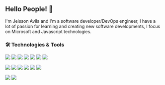 ## Hello People! 👋

I'm Jeisson Avila and I'm a software developer/DevOps engineer, I have a lot of passion for learning and creating new software developments, I focus on Microsoft and Javascript technologies.

### 🛠️ Technologies & Tools

![](https://img.shields.io/badge/OS-Windows-informational?style=flat&logo=Windows&logoColor=white&color=2bbc8a)
![](https://img.shields.io/badge/OS-Linux-informational?style=flat&logo=Linux&logoColor=white&color=2bbc8a)
![](https://img.shields.io/badge/Shell-PowerShell-informational?style=flat&logo=Windows%20Terminal&logoColor=white&color=2bbc8a)
![](https://img.shields.io/badge/Shell-Bash-informational?style=flat&logo=GNU%20Bash&logoColor=white&color=2bbc8a)
![](https://img.shields.io/badge/Editor-Vim-informational?style=flat&logo=Vim&logoColor=white&color=2bbc8a)
![](https://img.shields.io/badge/Editor-Visual%20Studio-informational?style=flat&logo=Visual%20Studio&logoColor=white&color=2bbc8a)
![](https://img.shields.io/badge/Editor-Visual%20Studio%20Code-informational?style=flat&logo=Visual%20Studio%20Code&logoColor=white&color=2bbc8a)

![](https://img.shields.io/badge/Tools-Docker-informational?style=flat&logo=Docker&logoColor=white&color=2bbc8a)
![](https://img.shields.io/badge/Tools-Kubernetes-informational?style=flat&logo=Kubernetes&logoColor=white&color=2bbc8a)
![](https://img.shields.io/badge/Tools-Azure%20DevOps-informational?style=flat&logo=Azure%20DevOps&logoColor=white&color=2bbc8a)
![](https://img.shields.io/badge/Tools-Azure%20Pipelines-informational?style=flat&logo=Azure%20Pipelines&logoColor=white&color=2bbc8a)
![](https://img.shields.io/badge/Cloud-Microsoft%20Azure-informational?style=flat&logo=Microsoft%20Azure&logoColor=white&color=2bbc8a)
![](https://img.shields.io/badge/Code-Node.js-informational?style=flat&logo=Node.js&logoColor=white&color=2bbc8a)

![](https://img.shields.io/badge/Code-.NET-informational?style=flat&logo=.NET&logoColor=white&color=2bbc8a)
![](https://img.shields.io/badge/Code-Angular-informational?style=flat&logo=Angular&logoColor=white&color=2bbc8a)
